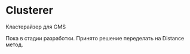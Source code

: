 Clusterer
=========

Кластерайзер для GMS

Пока в стадии разработки.
Принято решение переделать на Distance метод.
